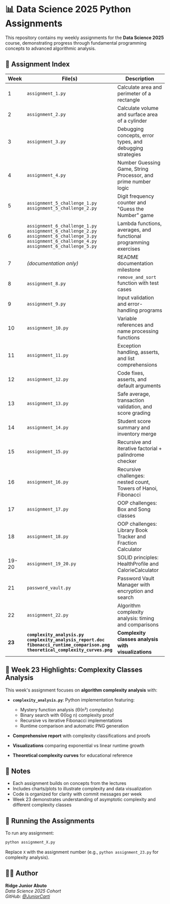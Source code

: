 # 📊 Data Science 2025 Python Assignments

This repository contains my weekly assignments for the **Data Science 2025** course, demonstrating progress through fundamental programming concepts to advanced algorithmic analysis.

## 📂 Assignment Index

| Week | File(s) | Description |
|------|---------|-------------|
| 1 | `assignment_1.py` | Calculate area and perimeter of a rectangle |
| 2 | `assignment_2.py` | Calculate volume and surface area of a cylinder |
| 3 | `assignment_3.py` | Debugging concepts, error types, and debugging strategies |
| 4 | `assignment_4.py` | Number Guessing Game, String Processor, and prime number logic |
| 5 | `assignment_5_challenge_1.py`<br>`assignment_5_challenge_2.py` | Digit frequency counter and "Guess the Number" game |
| 6 | `assignment_6_challenge_1.py`<br>`assignment_6_challenge_2.py`<br>`assignment_6_challenge_3.py`<br>`assignment_6_challenge_4.py`<br>`assignment_6_challenge_5.py` | Lambda functions, averages, and functional programming exercises |
| 7 | *(documentation only)* | README documentation milestone |
| 8 | `assignment_8.py` | `remove_and_sort` function with test cases |
| 9 | `assignment_9.py` | Input validation and error-handling programs |
| 10 | `assignment_10.py` | Variable references and name processing functions |
| 11 | `assignment_11.py` | Exception handling, asserts, and list comprehensions |
| 12 | `assignment_12.py` | Code fixes, asserts, and default arguments |
| 13 | `assignment_13.py` | Safe average, transaction validation, and score grading |
| 14 | `assignment_14.py` | Student score summary and inventory merge |
| 15 | `assignment_15.py` | Recursive and iterative factorial + palindrome checker |
| 16 | `assignment_16.py` | Recursive challenges: nested count, Towers of Hanoi, Fibonacci |
| 17 | `assignment_17.py` | OOP challenges: Box and Song classes |
| 18 | `assignment_18.py` | OOP challenges: Library Book Tracker and Fraction Calculator |
| 19-20 | `assignment_19_20.py` | SOLID principles: HealthProfile and CalorieCalculator |
| 21 | `password_vault.py` | Password Vault Manager with encryption and search |
| 22 | `assignment_22.py` | Algorithm complexity analysis: timing and comparisons |
| **23** | **`complexity_analysis.py`**<br>**`complexity_analysis_report.doc`**<br>**`fibonacci_runtime_comparison.png`**<br>**`theoretical_complexity_curves.png`** | **Complexity classes analysis with visualizations** |

## 🎯 Week 23 Highlights: Complexity Classes Analysis

This week's assignment focuses on **algorithm complexity analysis** with:

- **`complexity_analysis.py`**: Python implementation featuring:
  - Mystery function analysis (Θ(n²) complexity)
  - Binary search with Θ(log n) complexity proof
  - Recursive vs iterative Fibonacci implementations
  - Runtime comparison and automatic PNG generation

- **Comprehensive report** with complexity classifications and proofs
- **Visualizations** comparing exponential vs linear runtime growth
- **Theoretical complexity curves** for educational reference

## 📌 Notes

- Each assignment builds on concepts from the lectures
- Includes charts/plots to illustrate complexity and data visualization
- Code is organized for clarity with commit messages per week
- Week 23 demonstrates understanding of asymptotic complexity and different complexity classes

## 🚀 Running the Assignments

To run any assignment:

```bash
python assignment_X.py
```

Replace `X` with the assignment number (e.g., `python assignment_23.py` for complexity analysis).

## 🧑‍💻 Author

**Ridge Junior Abuto**  
*Data Science 2025 Cohort*  
*GitHub: [@JuniorCarti](https://github.com/JuniorCarti)*
